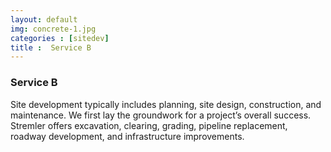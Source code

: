 ```yaml
---
layout: default
img: concrete-1.jpg
categories : [sitedev]
title :  Service B
---
```


### Service B

Site development typically includes planning, site design, construction, and maintenance. We first lay the groundwork for a project’s overall success. Stremler offers excavation, clearing, grading, pipeline replacement, roadway development, and infrastructure improvements.
